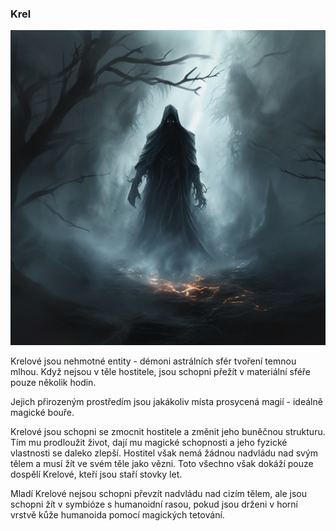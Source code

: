 ### Krel

![Krel](../../public/img/monstra/krel.png)

Krelové jsou nehmotné entity - démoni astrálních sfér tvoření temnou mlhou. Když nejsou v těle hostitele, jsou schopni přežít v materiální sféře pouze několik hodin.

Jejich přirozeným prostředím jsou jakákoliv místa prosycená magií - ideálně magické bouře.

Krelové jsou schopni se zmocnit hostitele a změnit jeho buněčnou strukturu. Tím mu prodloužit život, dají mu magické schopnosti a jeho fyzické vlastnosti se daleko zlepší. Hostitel však nemá žádnou nadvládu nad svým tělem a musí žít ve svém těle jako vězni. Toto všechno však dokáží pouze dospělí Krelové, kteří jsou staří stovky let.

Mladí Krelové nejsou schopni převzít nadvládu nad cizím tělem, ale jsou schopni žít v symbióze s humanoidní rasou, pokud jsou drženi v horní vrstvě kůže humanoida pomocí magických tetování.